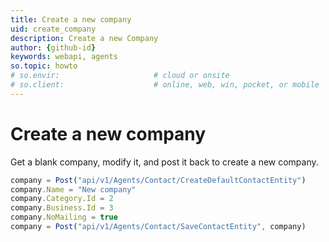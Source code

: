 ```yaml
---
title: Create a new company
uid: create_company
description: Create a new Company
author: {github-id}
keywords: webapi, agents
so.topic: howto
# so.envir:                     # cloud or onsite
# so.client:                    # online, web, win, pocket, or mobile
---
```


# Create a new company

Get a blank company, modify it, and post it back to create a new company.

```javascript
company = Post("api/v1/Agents/Contact/CreateDefaultContactEntity")
company.Name = "New company"
company.Category.Id = 2
company.Business.Id = 3
company.NoMailing = true
company = Post("api/v1/Agents/Contact/SaveContactEntity", company)
```
